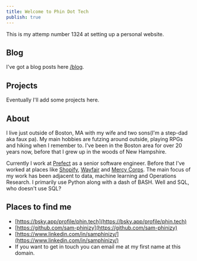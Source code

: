 ```yaml
---
title: Welcome to Phin Dot Tech
publish: true
---
```


This is my attemp number 1324 at setting up a personal website.

## Blog

I've got a blog posts here [/blog](/blog).

## Projects

Eventually I'll add some projects here.

## About

I live just outside of Boston, MA with my wife and two sons(I'm a step-dad aka faux pa). My main hobbies are futzing around outside, playing RPGs and hiking when I remember to. I've been in the Boston area for over 20 years now, before that I grew up in the woods of New Hampshire.

Currently I work at [Prefect](https://www.prefect.io) as a senior software engineer. Before that I've worked at places like [Shopify](https://www.shopify.com), [Wayfair](https://www.wayfair.com) and [Mercy Corps](https://www.mercycorps.org). The main focus of my work has been adjacent to data, machine learning and Operations Research. I primarily use Python along with a dash of BASH. Well and SQL, who doesn't use SQL?

## Places to find me
- [https://bsky.app/profile/phin.tech](https://bsky.app/profile/phin.tech)
- [https://github.com/sam-phinizy](https://github.com/sam-phinizy)
- [https://www.linkedin.com/in/samphinizy/](https://www.linkedin.com/in/samphinizy/)
- If you want to get in touch you can email me at my first name at this domain.
